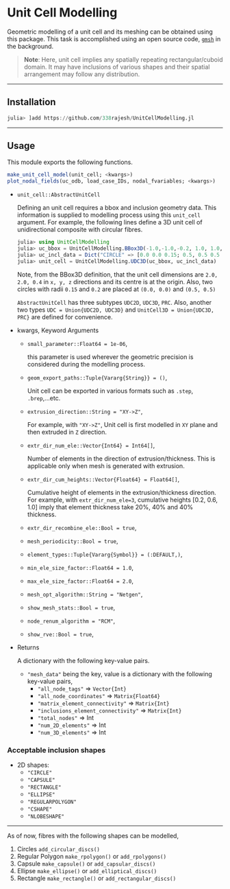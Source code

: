 # Unit Cell Modelling

Geometric modelling of a unit cell and its meshing can be obtained using this package. This task is accomplished using an open source code, [`gmsh`](http://gmsh.info/) in the background. 

> **Note**: Here, unit cell implies any spatially repeating rectangular/cuboid domain. It may have inclusions of various shapes and their spatial arrangement may follow any distribution.

---

## Installation

```julia
julia> ]add https://github.com/338rajesh/UnitCellModelling.jl 
```

---

## Usage

This module exports the following functions.

```julia
make_unit_cell_model(unit_cell; <kwargs>)
plot_nodal_fields(uc_odb, load_case_IDs, nodal_fvariables; <kwargs>)
```

- `unit_cell::AbstractUnitCell`
  
   Defining an unit cell requires a bbox and inclusion geometry data. This information is supplied to modelling process using this `unit_cell` argument. For example, the following lines define a 3D unit cell of unidirectional composite with circular fibres.

   ```julia
   julia> using UnitCellModelling
   julia> uc_bbox = UnitCellModelling.BBox3D(-1.0,-1.0,-0.2, 1.0, 1.0, 0.2)
   julia> uc_incl_data = Dict("CIRCLE" => [0.0 0.0 0.15; 0.5, 0.5 0.5 0.2])
   julia> unit_cell = UnitCellModelling.UDC3D(uc_bbox, uc_incl_data)
   ```

   Note, from the BBox3D definition, that the unit cell dimensions are `2.0, 2.0, 0.4` in `x, y, z` directions and its centre is at the origin. Also, two circles with radii `0.15` and `0.2` are placed at `(0.0, 0.0)` and `(0.5, 0.5)`

   `AbstractUnitCell` has three subtypes `UDC2D`, `UDC3D`, `PRC`. Also, another two types `UDC = Union{UDC2D, UDC3D}` and `UnitCell3D = Union{UDC3D, PRC}` are defined for convenience.

   [//]: # (write details of possible fibre shapes...etc)

- kwargs, Keyword Arguments
  - `small_parameter::Float64 = 1e-06`,

      this parameter is used wherever the geometric precision is considered during the modelling process.

  - `geom_export_paths::Tuple{Vararg{String}} = ()`,

      Unit cell can be exported in various formats such as `.step`, `.brep`,...etc.

  - `extrusion_direction::String = "XY->Z"`,

     For example, with `"XY->Z"`, Unit cell is first modelled in `XY` plane and then extruded in `Z` direction.

  - `extr_dir_num_ele::Vector{Int64} = Int64[]`,

     Number of elements in the direction of extrusion/thickness. This is applicable only when mesh is generated with extrusion.

  - `extr_dir_cum_heights::Vector{Float64} = Float64[]`,

     Cumulative height of elements in the extrusion/thickness direction. For example, with `extr_dir_num_ele=3`, cumulative heights [0.2, 0.6, 1.0] imply that element thickness take 20%, 40% and 40% thickness.

  - `extr_dir_recombine_ele::Bool = true`,
  - `mesh_periodicity::Bool = true`,
  - `element_types::Tuple{Vararg{Symbol}} = (:DEFAULT,)`,
  - `min_ele_size_factor::Float64 = 1.0`,
  - `max_ele_size_factor::Float64 = 2.0`,
  - `mesh_opt_algorithm::String = "Netgen"`,
  - `show_mesh_stats::Bool = true`,
  - `node_renum_algorithm = "RCM"`,
  - `show_rve::Bool = true`,

- Returns

   A dictionary with the following key-value pairs.

  - `"mesh_data"` being the key, value is a dictionary with the following key-value pairs,
    - `"all_node_tags"` => `Vector{Int}`
    - `"all_node_coordinates"` => `Matrix{Float64}`
    - `"matrix_element_connectivity"` => `Matrix{Int}`
    - `"inclusions_element_connectivity"` => `Matrix{Int}`
    - `"total_nodes"` => Int
    - `"num_2D_elements"` => Int
    - `"num_3D_elements"` => Int

### Acceptable inclusion shapes
+ 2D shapes:
   + `"CIRCLE"`
   + `"CAPSULE"`
   + `"RECTANGLE"`
   + `"ELLIPSE"`
   + `"REGULARPOLYGON"`
   + `"CSHAPE"`
   + `"NLOBESHAPE"`

---

As of now, fibres with the following shapes can be modelled,

1. Circles `add_circular_discs()`
2. Regular Polygon `make_rpolygon()` or `add_rpolygons()`
3. Capsule `make_capsule()` or `add_capsular_discs()`
4. Ellipse `make_ellipse()` or `add_elliptical_discs()`
5. Rectangle `make_rectangle()` or `add_rectangular_discs()`
